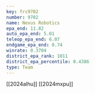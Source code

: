 ```yaml
---
key: frc9702
number: 9702
name: Nexus Robotics
epa_end: 11.82
auto_epa_end: 5.01
teleop_epa_end: 6.07
endgame_epa_end: 0.74
winrate: 0.3704
district_epa_rank: 1011
district_epa_percentile: 0.4386
type: Team
---
```

[[2024alhu]]
[[2024mxpu]]
